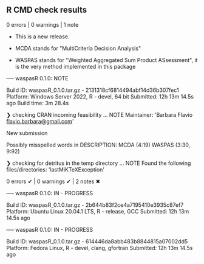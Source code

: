 ## R CMD check results

0 errors | 0 warnings | 1 note

* This is a new release.

* MCDA stands for "MultiCriteria Decision Analysis"
* WASPAS stands for "Weighted Aggregated Sum Product ASsessment", it is the very
  method implemented in this package

── waspasR 0.1.0: NOTE

  Build ID:   waspasR_0.1.0.tar.gz - 2131318cf6814494abf14d36b307fec1
  Platform:   Windows Server 2022, R - devel, 64 bit
  Submitted:  12h 13m 14.5s ago
  Build time: 3m 28.4s

❯ checking CRAN incoming feasibility ... NOTE
  Maintainer: 'Barbara Flavio <flavio.barbara@gmail.com>'

  New submission

  Possibly misspelled words in DESCRIPTION:
    MCDA (4:19)
    WASPAS (3:30, 9:92)

❯ checking for detritus in the temp directory ... NOTE
  Found the following files/directories:
    'lastMiKTeXException'

0 errors ✔ | 0 warnings ✔ | 2 notes ✖

── waspasR 0.1.0: IN - PROGRESS

  Build ID:   waspasR_0.1.0.tar.gz - 2b644b83f2ce4a7195410e3935c87ef7
  Platform:   Ubuntu Linux 20.04.1 LTS, R - release, GCC
  Submitted:  12h 13m 14.5s ago


── waspasR 0.1.0: IN - PROGRESS

  Build ID:   waspasR_0.1.0.tar.gz - 614446da8abb483b8844815a07002dd5
  Platform:   Fedora Linux, R - devel, clang, gfortran
  Submitted:  12h 13m 14.5s ago
